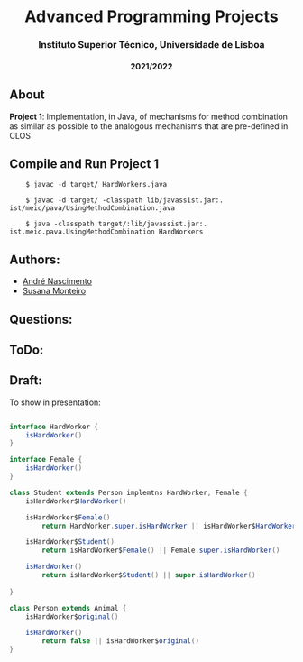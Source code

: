 <h1 align="center">Advanced Programming Projects</h1>
<h3 align="center">Instituto Superior Técnico, Universidade de Lisboa</h3>
<h4 align="center">2021/2022</h4>

## About

**Project 1**: Implementation, in Java, of mechanisms for method combination
as similar as possible to the analogous mechanisms that are pre-defined in CLOS
<br/>

## Compile and Run Project 1

```
    $ javac -d target/ HardWorkers.java

    $ javac -d target/ -classpath lib/javassist.jar:. ist/meic/pava/UsingMethodCombination.java

    $ java -classpath target/:lib/javassist.jar:. ist.meic.pava.UsingMethodCombination HardWorkers

```

## Authors:

- [André Nascimento](https://github.com/ArcKenimuZ)
- [Susana Monteiro](https://github.com/susmonteiro)

## Questions: 

## ToDo:

## Draft:

To show in presentation:

```java

interface HardWorker {
    isHardWorker()
}

interface Female {
    isHardWorker()
}

class Student extends Person implemtns HardWorker, Female {
    isHardWorker$HardWorker()

    isHardWorker$Female()
        return HardWorker.super.isHardWorker || isHardWorker$HardWorker()

    isHardWorker$Student()
        return isHardWorker$Female() || Female.super.isHardWorker()

    isHardWorker()
        return isHardWorker$Student() || super.isHardWorker()
    
}

class Person extends Animal {
    isHardWorker$original()

    isHardWorker()
        return false || isHardWorker$original()
}  
```     